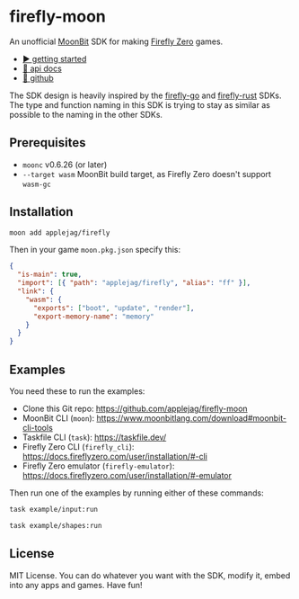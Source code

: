 # firefly-moon

An unofficial [MoonBit](https://www.moonbitlang.com/) SDK for making
[Firefly Zero](https://fireflyzero.com/) games.

* [▶️ getting started](https://docs.fireflyzero.com/dev/getting-started/)
* [📄 api docs](https://mooncakes.io/docs/applejag/firefly)
* [🐙 github](https://github.com/applejag/firefly-go)

The SDK design is heavily inspired by the [firefly-go](https://github.com/firefly-zero/firefly-go)
and [firefly-rust](https://github.com/firefly-zero/firefly-rust) SDKs.
The type and function naming in this SDK is trying to stay as similar as
possible to the naming in the other SDKs.

## Prerequisites

- `moonc` v0.6.26 (or later)
- `--target wasm` MoonBit build target, as Firefly Zero doesn't support `wasm-gc`

## Installation

```bash
moon add applejag/firefly
```

Then in your game `moon.pkg.json` specify this:

```json
{
  "is-main": true,
  "import": [{ "path": "applejag/firefly", "alias": "ff" }],
  "link": {
    "wasm": {
      "exports": ["boot", "update", "render"],
      "export-memory-name": "memory"
    }
  }
}
```

## Examples

You need these to run the examples:

- Clone this Git repo: <https://github.com/applejag/firefly-moon>
- MoonBit CLI (`moon`): <https://www.moonbitlang.com/download#moonbit-cli-tools>
- Taskfile CLI (`task`): <https://taskfile.dev/>
- Firefly Zero CLI (`firefly_cli`): <https://docs.fireflyzero.com/user/installation/#-cli>
- Firefly Zero emulator (`firefly-emulator`): <https://docs.fireflyzero.com/user/installation/#-emulator>

Then run one of the examples by running either of these commands:

```bash
task example/input:run

task example/shapes:run
```

## License

MIT License. You can do whatever you want with the SDK, modify it,
embed into any apps and games. Have fun!
